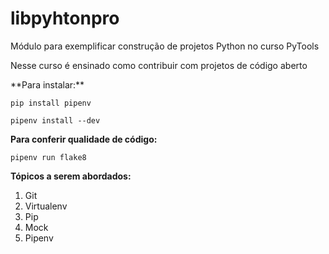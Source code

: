 
# libpyhtonpro
Módulo para exemplificar construção de projetos Python no curso PyTools

Nesse curso é ensinado como contribuir com projetos de código aberto

<p>
**Para instalar:**

`pip install pipenv`

`pipenv install --dev`

**Para conferir qualidade de código:**

`pipenv run flake8`
</p>


**Tópicos a serem abordados:**
1. Git
2. Virtualenv
3. Pip
4. Mock
5. Pipenv
